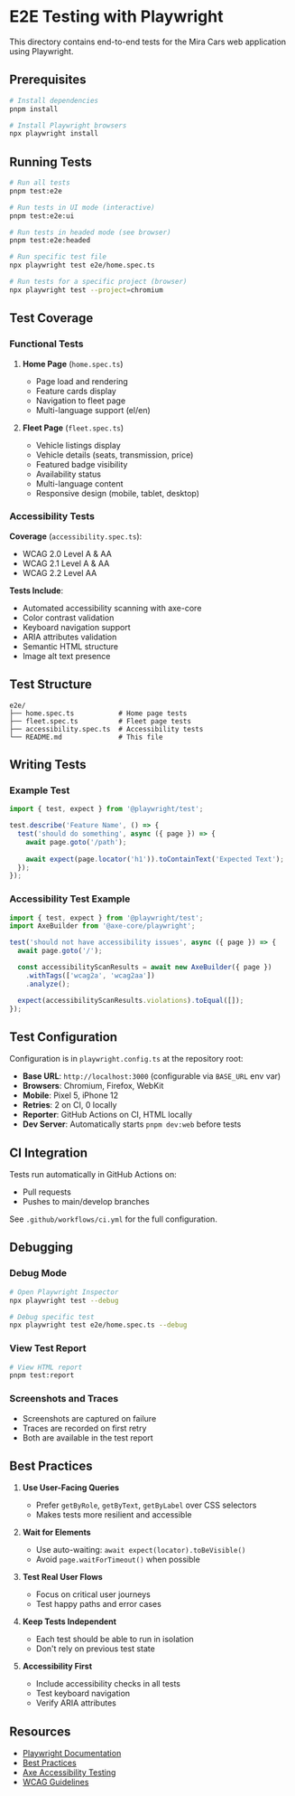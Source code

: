 # E2E Testing with Playwright

This directory contains end-to-end tests for the Mira Cars web application using Playwright.

## Prerequisites

```bash
# Install dependencies
pnpm install

# Install Playwright browsers
npx playwright install
```

## Running Tests

```bash
# Run all tests
pnpm test:e2e

# Run tests in UI mode (interactive)
pnpm test:e2e:ui

# Run tests in headed mode (see browser)
pnpm test:e2e:headed

# Run specific test file
npx playwright test e2e/home.spec.ts

# Run tests for a specific project (browser)
npx playwright test --project=chromium
```

## Test Coverage

### Functional Tests

1. **Home Page** (`home.spec.ts`)
   - Page load and rendering
   - Feature cards display
   - Navigation to fleet page
   - Multi-language support (el/en)

2. **Fleet Page** (`fleet.spec.ts`)
   - Vehicle listings display
   - Vehicle details (seats, transmission, price)
   - Featured badge visibility
   - Availability status
   - Multi-language content
   - Responsive design (mobile, tablet, desktop)

### Accessibility Tests

**Coverage** (`accessibility.spec.ts`):
- WCAG 2.0 Level A & AA
- WCAG 2.1 Level A & AA
- WCAG 2.2 Level AA

**Tests Include**:
- Automated accessibility scanning with axe-core
- Color contrast validation
- Keyboard navigation support
- ARIA attributes validation
- Semantic HTML structure
- Image alt text presence

## Test Structure

```
e2e/
├── home.spec.ts           # Home page tests
├── fleet.spec.ts          # Fleet page tests
├── accessibility.spec.ts  # Accessibility tests
└── README.md              # This file
```

## Writing Tests

### Example Test

```typescript
import { test, expect } from '@playwright/test';

test.describe('Feature Name', () => {
  test('should do something', async ({ page }) => {
    await page.goto('/path');
    
    await expect(page.locator('h1')).toContainText('Expected Text');
  });
});
```

### Accessibility Test Example

```typescript
import { test, expect } from '@playwright/test';
import AxeBuilder from '@axe-core/playwright';

test('should not have accessibility issues', async ({ page }) => {
  await page.goto('/');

  const accessibilityScanResults = await new AxeBuilder({ page })
    .withTags(['wcag2a', 'wcag2aa'])
    .analyze();

  expect(accessibilityScanResults.violations).toEqual([]);
});
```

## Test Configuration

Configuration is in `playwright.config.ts` at the repository root:

- **Base URL**: `http://localhost:3000` (configurable via `BASE_URL` env var)
- **Browsers**: Chromium, Firefox, WebKit
- **Mobile**: Pixel 5, iPhone 12
- **Retries**: 2 on CI, 0 locally
- **Reporter**: GitHub Actions on CI, HTML locally
- **Dev Server**: Automatically starts `pnpm dev:web` before tests

## CI Integration

Tests run automatically in GitHub Actions on:
- Pull requests
- Pushes to main/develop branches

See `.github/workflows/ci.yml` for the full configuration.

## Debugging

### Debug Mode

```bash
# Open Playwright Inspector
npx playwright test --debug

# Debug specific test
npx playwright test e2e/home.spec.ts --debug
```

### View Test Report

```bash
# View HTML report
pnpm test:report
```

### Screenshots and Traces

- Screenshots are captured on failure
- Traces are recorded on first retry
- Both are available in the test report

## Best Practices

1. **Use User-Facing Queries**
   - Prefer `getByRole`, `getByText`, `getByLabel` over CSS selectors
   - Makes tests more resilient and accessible

2. **Wait for Elements**
   - Use auto-waiting: `await expect(locator).toBeVisible()`
   - Avoid `page.waitForTimeout()` when possible

3. **Test Real User Flows**
   - Focus on critical user journeys
   - Test happy paths and error cases

4. **Keep Tests Independent**
   - Each test should be able to run in isolation
   - Don't rely on previous test state

5. **Accessibility First**
   - Include accessibility checks in all tests
   - Test keyboard navigation
   - Verify ARIA attributes

## Resources

- [Playwright Documentation](https://playwright.dev/)
- [Best Practices](https://playwright.dev/docs/best-practices)
- [Axe Accessibility Testing](https://www.deque.com/axe/)
- [WCAG Guidelines](https://www.w3.org/WAI/WCAG22/quickref/)
